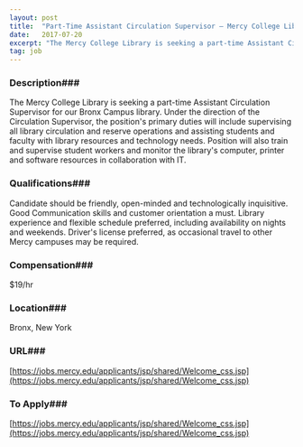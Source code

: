 ```yaml
---
layout: post
title:  "Part-Time Assistant Circulation Supervisor – Mercy College Library, Bronx - Mercy College"
date:   2017-07-20
excerpt: "The Mercy College Library is seeking a part-time Assistant Circulation Supervisor for our Bronx Campus library. Under the direction of the Circulation Supervisor, the position's primary duties will include supervising all library circulation and reserve operations and assisting students and faculty with library resources and technology needs. Position will also..."
tag: job
---
```


### Description###

The Mercy College Library is seeking a part-time Assistant Circulation Supervisor for our Bronx Campus library. Under the direction of the Circulation Supervisor, the position's primary duties will include supervising all library circulation and reserve operations and assisting students and faculty with library resources and technology needs. Position will also train and supervise student workers and monitor the library's computer, printer and software resources in collaboration with IT. 




### Qualifications###

Candidate should be friendly, open-minded and technologically inquisitive. Good Communication skills and customer orientation a must. Library experience and flexible schedule preferred, including availability on nights and weekends. Driver's license preferred, as occasional travel to other Mercy campuses may be required. 


### Compensation###

$19/hr 


### Location###

Bronx, New York


### URL###

[https://jobs.mercy.edu/applicants/jsp/shared/Welcome_css.jsp](https://jobs.mercy.edu/applicants/jsp/shared/Welcome_css.jsp)

### To Apply###

[https://jobs.mercy.edu/applicants/jsp/shared/Welcome_css.jsp](https://jobs.mercy.edu/applicants/jsp/shared/Welcome_css.jsp)





